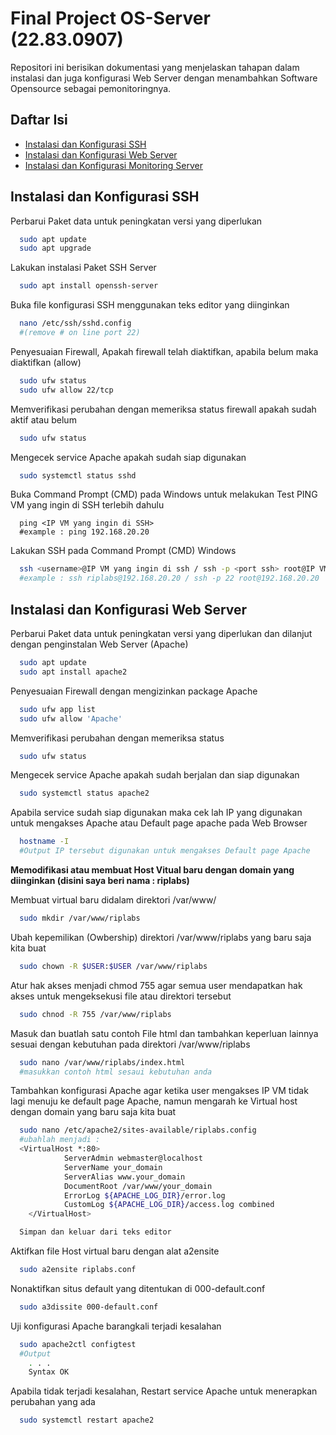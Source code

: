 # Final Project OS-Server (22.83.0907)

Repositori ini berisikan dokumentasi yang menjelaskan tahapan dalam instalasi dan juga konfigurasi Web Server dengan menambahkan Software Opensource sebagai pemonitoringnya. 

## Daftar Isi

 - [Instalasi dan Konfigurasi SSH](https://github.com/mochralf/UAS-OS-SEVER-0907-/blob/master/README.md#instalasi-dan-konfigurasi-ssh)
 - [Instalasi dan Konfigurasi Web Server](https://github.com/mochralf/UAS-OS-SEVER-0907-/blob/master/README.md#instalasi-dan-konfigurasi-web-server)
 - [Instalasi dan Konfigurasi Monitoring Server](https://github.com/mochralf/UAS-OS-SEVER-0907-/blob/master/README.md#instalasi-dan-konfigurasi-monitoring-server)

## Instalasi dan Konfigurasi SSH

Perbarui Paket data untuk peningkatan versi yang diperlukan
```bash
  sudo apt update
  sudo apt upgrade
```

Lakukan instalasi Paket SSH Server 
```bash
  sudo apt install openssh-server
```

Buka file konfigurasi SSH menggunakan teks editor yang diinginkan
```bash
  nano /etc/ssh/sshd.config 
  #(remove # on line port 22)
```

Penyesuaian Firewall, Apakah firewall telah diaktifkan, apabila belum maka diaktifkan (allow)
```bash
  sudo ufw status
  sudo ufw allow 22/tcp
```

Memverifikasi perubahan dengan memeriksa status firewall apakah sudah aktif atau belum
```bash
  sudo ufw status
```

Mengecek service Apache apakah sudah siap digunakan
```bash
  sudo systemctl status sshd
```

Buka Command Prompt (CMD) pada Windows untuk melakukan Test PING VM yang ingin di SSH terlebih dahulu 
```
  ping <IP VM yang ingin di SSH>
  #example : ping 192.168.20.20
```

Lakukan SSH pada Command Prompt (CMD) Windows
```bash
  ssh <username>@IP VM yang ingin di ssh / ssh -p <port ssh> root@IP VM ysng ingin di SSH
  #example : ssh riplabs@192.168.20.20 / ssh -p 22 root@192.168.20.20
```

## Instalasi dan Konfigurasi Web Server

Perbarui Paket data untuk peningkatan versi yang diperlukan dan dilanjut dengan penginstalan Web Server (Apache)
```bash
  sudo apt update 
  sudo apt install apache2

```

Penyesuaian Firewall dengan mengizinkan package Apache
```bash
  sudo ufw app list
  sudo ufw allow 'Apache'
```

Memverifikasi perubahan dengan memeriksa status
```bash
  sudo ufw status
```

Mengecek service Apache apakah sudah berjalan dan siap digunakan
```bash
  sudo systemctl status apache2
```

Apabila service sudah siap digunakan maka cek lah IP yang digunakan untuk mengakses Apache atau Default page apache pada Web Browser
```bash
  hostname -I
  #Output IP tersebut digunakan untuk mengakses Default page Apache
```

**Memodifikasi atau membuat Host Vitual baru dengan domain yang diinginkan (disini saya beri nama : riplabs)**

Membuat virtual baru didalam direktori /var/www/<nama domain>
``` bash
  sudo mkdir /var/www/riplabs
```

Ubah kepemilikan (Owbership) direktori /var/www/riplabs yang baru saja kita buat
```bash
  sudo chown -R $USER:$USER /var/www/riplabs
```

Atur hak akses menjadi chmod 755 agar semua user mendapatkan hak akses untuk mengeksekusi file atau direktori tersebut
```bash
  sudo chnod -R 755 /var/www/riplabs
```

Masuk dan buatlah satu contoh File html dan tambahkan keperluan lainnya sesuai dengan kebutuhan pada direktori /var/www/riplabs
```bash
  sudo nano /var/www/riplabs/index.html
  #masukkan contoh html sesaui kebutuhan anda
```

Tambahkan konfigurasi Apache agar ketika user mengakses IP VM tidak lagi menuju ke default page Apache, namun mengarah ke Virtual host dengan domain yang baru saja kita buat
```bash
  sudo nano /etc/apache2/sites-available/riplabs.config
  #ubahlah menjadi :
  <VirtualHost *:80>
    		ServerAdmin webmaster@localhost
    		ServerName your_domain
    		ServerAlias www.your_domain
    		DocumentRoot /var/www/your_domain
    		ErrorLog ${APACHE_LOG_DIR}/error.log
    		CustomLog ${APACHE_LOG_DIR}/access.log combined
	</VirtualHost>

  Simpan dan keluar dari teks editor
```

Aktifkan file Host virtual baru dengan alat a2ensite
```bash
  sudo a2ensite riplabs.conf
```

Nonaktifkan  situs default yang ditentukan di 000-default.conf
```bash
  sudo a3dissite 000-default.conf
```

Uji konfigurasi Apache barangkali terjadi kesalahan
```bash
  sudo apache2ctl configtest
  #Output
    . . .
    Syntax OK
```

Apabila tidak terjadi kesalahan, Restart service Apache untuk menerapkan perubahan yang ada 
```bash
  sudo systemctl restart apache2
```
